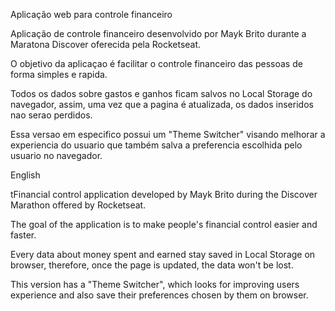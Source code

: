 
 Aplicação web para controle financeiro 



Aplicação de controle financeiro desenvolvido por Mayk Brito durante a Maratona Discover oferecida pela Rocketseat.

O objetivo da aplicaçao é facilitar o controle financeiro das pessoas de forma simples e rapida.

Todos os dados sobre gastos e ganhos ficam salvos no Local Storage do navegador, assim, uma vez que a pagina é atualizada, os dados inseridos nao serao perdidos.

Essa versao em especifico possui um "Theme Switcher" visando melhorar a experiencia do usuario que também salva a preferencia escolhida pelo usuario no navegador.

English

tFinancial control application developed by Mayk Brito during the Discover Marathon offered by Rocketseat.

The goal of the application is to make people's financial control easier and faster.

Every data about money spent and earned stay saved in Local Storage on browser, therefore, once the page is updated, the data won't be lost.

This version has a "Theme Switcher", which looks for improving users experience and also save their preferences chosen by them on browser.
